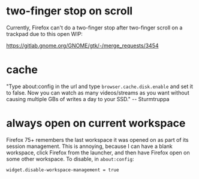 # two-finger stop on scroll

Currently, Firefox can't do a two-finger stop after two-finger scroll on a trackpad due to this open WIP:

https://gitlab.gnome.org/GNOME/gtk/-/merge_requests/3454

# cache

"Type about:config in the url and type `browser.cache.disk.enable` and set it to false. Now you can watch as many videos/streams as you want without causing multiple GBs of writes a day to your SSD." -- Sturmtruppa

# always open on current workspace

Firefox 75+ remembers the last workspace it was opened on as part of its session management. This is annoying, because I can have a blank workspace, click Firefox from the launcher, and then have Firefox open on some other workspace. To disable, in `about:config`:

```
widget.disable-workspace-management = true
```
